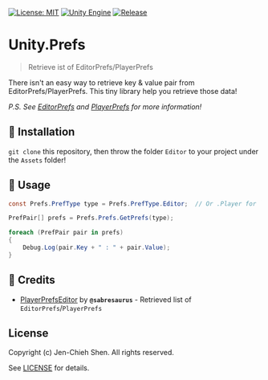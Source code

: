 [![License: MIT](https://img.shields.io/badge/License-MIT-green.svg)](https://opensource.org/licenses/MIT)
[![Unity Engine](https://img.shields.io/badge/unity-2023.1.11f1-black.svg?style=flat&logo=unity)](https://unity3d.com/get-unity/download/archive)
[![Release](https://img.shields.io/github/tag/jcs090218/Unity.Prefs.svg?label=release&logo=github)](https://github.com/jcs090218/Unity.Prefs/releases/latest)

# Unity.Prefs
> Retrieve ist of EditorPrefs/PlayerPrefs

There isn't an easy way to retrieve key & value pair from EditorPrefs/PlayerPrefs.
This tiny library help you retrieve those data!

*P.S. See [EditorPrefs][] and [PlayerPrefs][] for more information!*

## 💾 Installation

`git clone` this repository, then throw the folder `Editor` to your project
under the `Assets` folder!

## 🔨 Usage

```cs
const Prefs.PrefType type = Prefs.PrefType.Editor;  // Or .Player for `PlayerPrefs`

PrefPair[] prefs = Prefs.Prefs.GetPrefs(type);

foreach (PrefPair pair in prefs)
{
    Debug.Log(pair.Key + " : " + pair.Value);
}
```

## 📌 Credits

- [PlayerPrefsEditor][] by **`@sabresaurus`** - Retrieved list of `EditorPrefs`/`PlayerPrefs`

## License

Copyright (c) Jen-Chieh Shen. All rights reserved.

See [LICENSE](./LICENSE) for details.


[EditorPrefs]: https://docs.unity3d.com/ScriptReference/EditorPrefs.html
[PlayerPrefs]: https://docs.unity3d.com/ScriptReference/PlayerPrefs.html

[PlayerPrefsEditor]: https://github.com/sabresaurus/PlayerPrefsEditor

